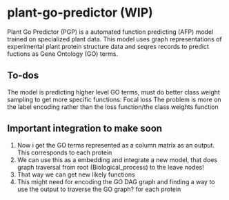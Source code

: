 # plant-go-predictor (WIP)

Plant Go Predictor (PGP) is a automated function predicting (AFP) model trained on specialized plant data. This model uses graph representations of experimental plant protein structure data and seqres records to predict fuctions as Gene Ontology (GO) terms. 


## To-dos

The model is predicting higher level GO terms, must do better class weight sampling to get more specific functions: Focal loss
    The problem is  more on the label encoding rather than the loss function/the class weights function


## Important integration to make soon 
1. Now i get the GO terms represented as a column matrix as an output. This corresponds to each protein
2. We can use this as a embedding and integrate a new model, that does graph traversal from root (Biological_process) to the leave nodes!
3. That way we can get new likely functions 
4. This might need for encoding the GO DAG graph and finding a way to use the output to traverse the GO graph? for each protein
